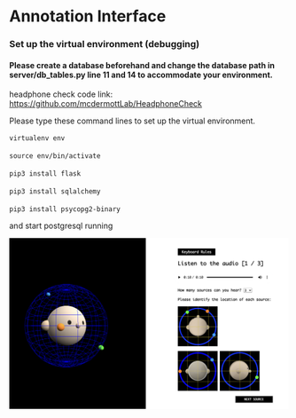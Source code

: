 # Annotation Interface

### Set up the virtual environment (debugging)

#### Please create a database beforehand and change the database path in server/db_tables.py line 11 and 14 to accommodate your environment.

headphone check code link: https://github.com/mcdermottLab/HeadphoneCheck

Please type these command lines to set up the virtual environment.
```
virtualenv env

source env/bin/activate

pip3 install flask

pip3 install sqlalchemy

pip3 install psycopg2-binary
```
and start postgresql running

![Alt text](templates/question/img/page_sample.png?raw=true)